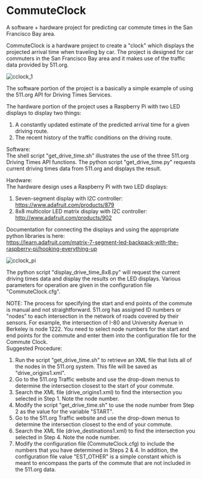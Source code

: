 # CommuteClock
A software + hardware project for predicting car commute times in the San Francisco Bay area. 

CommuteClock is a hardware project to create a "clock" which displays the projected arrival time when traveling by car.
The project is designed for car commuters in the San Francisco Bay area and it makes use of the traffic data provided by 511.org.

![cclock_1](https://cloud.githubusercontent.com/assets/13460989/8977347/2ea9ce9e-364d-11e5-900f-bea73bebcab5.jpg)

The software portion of the project is a basically a simple example of using the 511.org API for Driving Times Services.

The hardware portion of the project uses a Raspberry Pi with two LED displays to display two things:  

1. A constantly updated estimate of the predicted arrival time for a given driving route.
2. The recent history of the traffic conditions on the driving route.

Software:  
The shell script "get_drive_time.sh" illustrates the use of the three 511.org Driving Times API functions.
The python script "get_drive_time.py" requests current driving times data from 511.org and displays the result.

Hardware:  
The hardware design uses a Raspberry Pi with two LED displays:

1. Seven-segment display with I2C controller:
	https://www.adafruit.com/products/879
2. 8x8 multicolor LED matrix display with I2C controller:
	http://www.adafruit.com/products/902
	
Documentation for connecting the displays and using the appropriate python libraries is here:  
https://learn.adafruit.com/matrix-7-segment-led-backpack-with-the-raspberry-pi/hooking-everything-up	

![cclock_pi](https://cloud.githubusercontent.com/assets/13460989/8977349/326b9292-364d-11e5-8cb1-61277df2e736.jpg)

The python script "display_drive_time_8x8.py" will request the current driving times data and display the results on the LED displays.
Various parameters for operation are given in the configuration file "CommuteClock.cfg".	

NOTE: The process for specifying the start and end points of the commute is manual and not straightforward. 511.org has assigned ID numbers or "nodes" to each intersection in the network of roads covered by their sensors. For example, the intersection of I-80 and University Avenue in Berkeley is node 1222. You need to select node numbers for the start and end points for the commute and enter them into the configuration file for the Commute Clock.  
Suggested Procedure:  

1. Run the script "get_drive_time.sh" to retrieve an XML file that lists all of the nodes in the 511.org system. This file will be saved as "drive_origins1.xml".
2. Go to the 511.org Traffic website and use the drop-down menus to determine the intersection closest to the start of your commute.
3. Search the XML file (drive_origins1.xml) to find the intersection you selected in Step 1. Note the node number.
4. Modify the script "get_drive_time.sh" to use the node number from Step 2 as the value for the variable "START".
4. Go to the 511.org Traffic website and use the drop-down menus to determine the intersection closest to the end of your commute.
5. Search the XML file (drive_destinations1.xml) to find the intersection you selected in Step 4. Note the node number.
6. Modify the configuration file (CommuteClock.cfg) to include the numbers that you have determined in Steps 2 & 4.
In addition, the configuration file value "EST_OTHER" is a simple constant which is meant to encompass the parts of the commute that are not included in the 511.org data.
